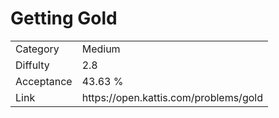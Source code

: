 # Getting Gold

<table>
    <tr>
        <td>Category</td>
        <td>Medium</td>
    </tr>
    <tr>
        <td>Diffulty</td>
        <td>2.8</td>
    </tr>
    <tr>
        <td>Acceptance</td>
        <td>43.63 %</td>
    </tr>
    <tr>
        <td>Link</td>
        <td>https://open.kattis.com/problems/gold</td>
    </tr>
</table>
